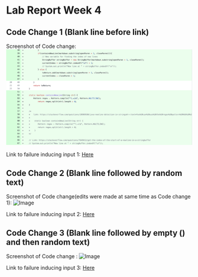 # Lab Report Week 4

## Code Change 1 (Blank line before link)
Screenshot of Code change:
![Image](codechange3.png)

Link to failure inducing input 1: [Here](https://github.com/khottinger/markdown-parse/blob/main/test-file1.md)



## Code Change 2 (Blank line followed by random text)
Screenshot of Code change(edits were made at same time as Code change 1):
![Image](codechange1/2.png)

Link to failure inducing input 2: [Here](https://github.com/khottinger/markdown-parse/blob/main/test-file2.md)



## Code Change 3 (Blank line followed by empty () and then random text)
Screenshot of Code change :
![Image](codechange1/2.png)

Link to failure inducing input 3: [Here](https://github.com/khottinger/markdown-parse/blob/main/test-file3.md)

